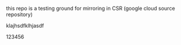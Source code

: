 this repo is a testing ground for mirroring in CSR (google cloud source repository)

klajhsdfklhjasdf

123456
